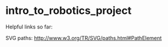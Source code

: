 intro_to_robotics_project
=========================


Helpful links so far:


SVG paths:  http://www.w3.org/TR/SVG/paths.html#PathElement
